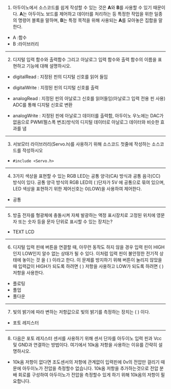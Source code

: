 
1. 아두이노에서 소스코드를 쉽게 작성할 수 있는 것은 **A**와 **B**를 사용할 수 있기 때문이다. **A**는 아두이노 보드를 제어하고 데이터를 처리하는 등 특정한 작업을 위한 일종의 명령어 블록을 말하며, **B**는 특정 목적을 위해 사용되는 **A**를 모아놓은 집합을 말한다.

- A :함수
- B :라이브러리

---

2. 디지털 입력 함수와 출력함수 그리고 아날로그 입력 함수와 출력 함수의 이름을 표현하고 기능에 대해 설명하시오.

- digitalRead  : 지정된 핀의 디지털 신호를 읽어 들임
- digitalWrite : 지정된 핀의 디지털 신호를 출력

- analogRead : 지정된 핀의 아날로그 신호를 읽어들임(아날로그 입력 전용 핀 사용) ADC를 통해 디지털 신호로 변환
- analogWrite : 지정된 핀에 아날로그 데이터를 출력함, 아두이노 우노에는 DAC가 없음으로 PWM(펄스폭 변조)방식의 디지털 데이터로 아날로그 데이터와 비슷한 효과를 냄

---

3. 서보모터 라이브러리(Servo.h)를 사용하기 위해 소스코드 첫줄에 작성하는 소스코드를 작성하시오

- `#include <Servo.h>`

---

4. 3가지 색상을 표현할 수 있는 RGB LED는 공통 양극(CA) 방식과 공통 음극(CC) 방식이 있다. 공통 양극 방식의 RGB LED의 (       )단자가 5V 에 공통으로 묶여 있으며, LED 색상을 표현하기 위한 제어신호는 0(LOW)을 사용하여 제어한다.

- 공통

---

5. 방출 전자를 형광체에 충돌시켜 자체 발광하는 액정 표시장치로 고정된 위치에 영문자 또는 숫자 등을 문자 단위로 표시할 수 있는 장치는?

- TEXT LCD

---

6. 디지털 입력 핀에 버튼을 연결할 때, 아무런 동작도 하지 않을 경우 입력 핀이 HIGH인지 LOW인지 알수 없는 상태가 될 수 있다. 이처럼 입력 핀이 불안정한 전기적 상태에 놓이는 것 을 (    ) 이라고 한다. 이 문제를 방지하기 위해 버튼이 눌리지 않았을 때 입력값이 HIGH가 되도록 하려면 (    ) 저항을 사용하고 LOW가 되도록 하려면 (    ) 저항을 사용한다.

- 플로팅
- 풀업
- 풀다운

---

7. 빛의 밝기에 따라 변하는 저항값으로 빛의 밝기를 측정하는 장치는 (    ) 이다.

- 포토 레지스터

---

8. 다음은 포토 레지스터 센서를 사용하기 위해 센서 단자를 아두이노 입력 핀과 Vcc 및 GND과 연결하는 방법이다. 여기에서 10k옴 저항을 사용하는 이유를 간략히 설명하시오.

- 10k옴 저항이 없다면 조도센서의 저항에 관계없이 입력핀에 0v의 전압만 걸리기 때문에 아두이노가 전압을 측정할수 없습니다. 
  10k옴 저항을 추가하는것으로 전압 분배 회로를 구성하여 아두이노가 전압을 측정할수 있게 하기 위해 10k옴의 저항이 필요합니다.